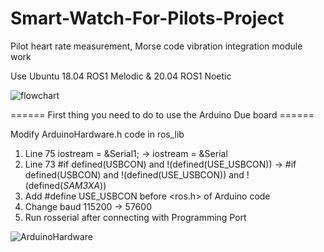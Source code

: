 # Smart-Watch-For-Pilots-Project
Pilot heart rate measurement, Morse code vibration integration module work

Use Ubuntu 18.04 ROS1 Melodic & 20.04 ROS1 Noetic

![flowchart](https://github.com/KuGihong/Smart-watch-for-pilots-Project/assets/113013130/9f28af46-d37c-44ea-97cd-ba6373bf7be1)


====== First thing you need to do to use the Arduino Due board ======

Modify ArduinoHardware.h code in ros_lib
  1. Line 75 iostream = &Serial1; 
  -> iostream = &Serial
  3. Line 73 #if defined(USBCON) and !(defined(USE_USBCON))
  -> #if defined(USBCON) and !(defined(USE_USBCON)) and !(defined(_SAM3XA_))
  3. Add #define USE_USBCON before <ros.h> of Arduino code
  4. Change baud 115200 -> 57600
  4. Run rosserial after connecting with Programming Port

![ArduinoHardware](https://github.com/KuGihong/Smart-watch-for-pilots-Project/assets/113013130/a3cb5c08-76b3-4f36-9d4d-6e5a4f0f1209)

